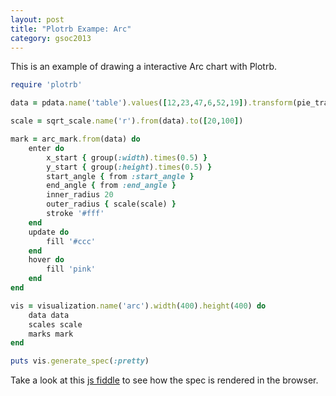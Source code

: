 ```yaml
---
layout: post
title: "Plotrb Exampe: Arc"
category: gsoc2013
---
```


This is an example of drawing a interactive Arc chart with Plotrb.

```ruby
require 'plotrb'

data = pdata.name('table').values([12,23,47,6,52,19]).transform(pie_transform)

scale = sqrt_scale.name('r').from(data).to([20,100])

mark = arc_mark.from(data) do
	enter do
		x_start { group(:width).times(0.5) }
		y_start { group(:height).times(0.5) }
		start_angle { from :start_angle }
		end_angle { from :end_angle }
		inner_radius 20
		outer_radius { scale(scale) }
		stroke '#fff'
	end
	update do
		fill '#ccc'
	end
	hover do
		fill 'pink'
	end
end

vis = visualization.name('arc').width(400).height(400) do
	data data
	scales scale
	marks mark
end

puts vis.generate_spec(:pretty)
```

Take a look at this [js fiddle](http://jsfiddle.net/zuhao/c6Kuk/) to see how the spec is rendered in the browser.